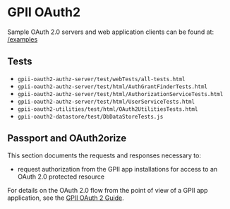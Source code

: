 GPII OAuth2
===========

Sample OAuth 2.0 servers and web application clients can be found at: [/examples](../../../examples)

Tests
-----

- `gpii-oauth2-authz-server/test/webTests/all-tests.html`
- `gpii-oauth2-authz-server/test/html/AuthGrantFinderTests.html`
- `gpii-oauth2-authz-server/test/html/AuthorizationServiceTests.html`
- `gpii-oauth2-authz-server/test/html/UserServiceTests.html`
- `gpii-oauth2-utilities/test/html/OAuth2UtilitiesTests.html`
- `gpii-oauth2-datastore/test/DbDataStoreTests.js`

Passport and OAuth2orize
------------------------

This section documents the requests and responses necessary to:

- request authorization from the GPII app installations for access to an OAuth 2.0 protected resource

For details on the OAuth 2.0 flow from the point of view of a GPII app application, see the [GPII OAuth 2 Guide](http://wiki.gpii.net/w/GPII_OAuth_2_Guide).
